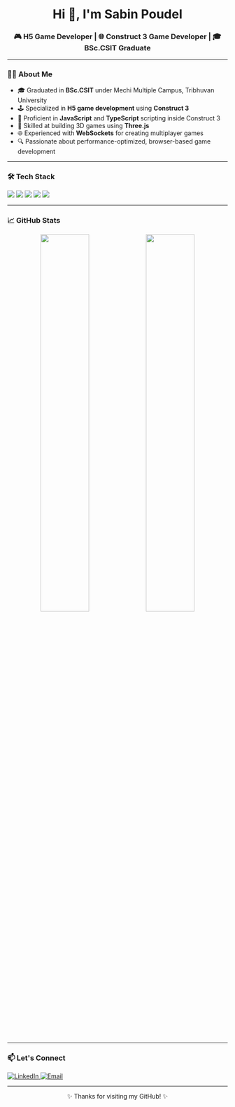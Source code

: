 <h1 align="center">Hi 👋, I'm Sabin Poudel</h1>
<h3 align="center">🎮 H5 Game Developer | 🌐 Construct 3 Game Developer | 🎓 BSc.CSIT Graduate</h3>

---

### 👨‍💻 About Me

- 🎓 Graduated in **BSc.CSIT** under Mechi Multiple Campus, Tribhuvan University  
- 🕹️ Specialized in **H5 game development** using **Construct 3**
- 🧠 Proficient in **JavaScript** and **TypeScript** scripting inside Construct 3
- 🧱 Skilled at building 3D games using **Three.js**
- 🌐 Experienced with **WebSockets** for creating multiplayer games
- 🔍 Passionate about performance-optimized, browser-based game development

---

### 🛠️ Tech Stack

<p align="left">
  <img src="https://img.shields.io/badge/Construct3-%23195ECF.svg?style=flat&logo=construct3&logoColor=white" />
  <img src="https://img.shields.io/badge/TypeScript-3178C6?style=flat&logo=typescript" />
  <img src="https://img.shields.io/badge/JavaScript-F7DF1E?style=flat&logo=javascript&logoColor=black" />
  <img src="https://img.shields.io/badge/Three.js-000000?style=flat&logo=three.js" />
  <img src="https://img.shields.io/badge/HTML5-E34F26?style=flat&logo=html5" />
</p>

---

### 📈 GitHub Stats

<p align="center">
  <img src="https://github-readme-stats.vercel.app/api?username=s4binpoudel&show_icons=true&theme=tokyonight" width="47%" />
  <img src="https://github-readme-streak-stats.herokuapp.com/?user=s4binpoudel&theme=tokyonight" width="47%" />
</p>

---

### 📫 Let's Connect

<p align="left">
  <a href="https://www.linkedin.com/in/s4bin-poudel/" target="_blank">
    <img alt="LinkedIn" src="https://img.shields.io/badge/LinkedIn-blue?style=flat&logo=linkedin" />
  </a>
  <a href="mailto:easabinpoudel903@gmail.com" target="_blank">
    <img alt="Email" src="https://img.shields.io/badge/Email-D14836?style=flat&logo=gmail&logoColor=white" />
  </a>
</p>

---

<p align="center">✨ Thanks for visiting my GitHub! ✨</p>

